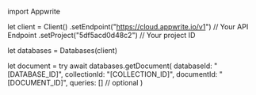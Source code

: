 import Appwrite

let client = Client()
    .setEndpoint("https://cloud.appwrite.io/v1") // Your API Endpoint
    .setProject("5df5acd0d48c2") // Your project ID

let databases = Databases(client)

let document = try await databases.getDocument(
    databaseId: "[DATABASE_ID]",
    collectionId: "[COLLECTION_ID]",
    documentId: "[DOCUMENT_ID]",
    queries: [] // optional
)


